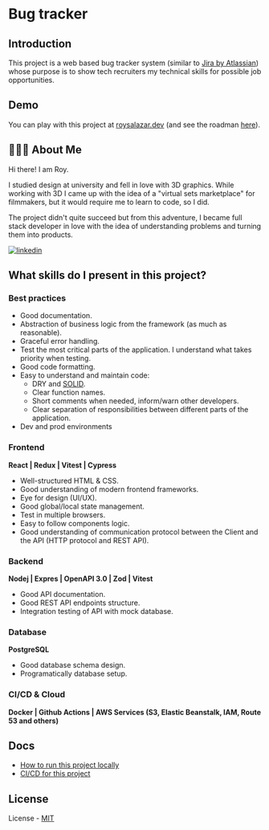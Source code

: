 # Bug tracker
## Introduction
This project is a web based bug tracker system (similar to [Jira by Atlassian](https://www.atlassian.com/software/jira)) whose purpose is to show tech recruiters my technical skills for possible job opportunities.

## Demo
You can play with this project at [roysalazar.dev](http://3.120.216.190/) (and see the roadman [here](https://jira.external-share.com/issue/43460/bug_tracker_board?groupBy=EPIC)).

## 👨🏽‍💻 About Me

Hi there! I am Roy.

I studied design at university and fell in love with 3D graphics. While working with 3D I came up with the idea of a "virtual sets marketplace" for filmmakers, but it would require me to learn to code, so I did.

The project didn't quite succeed but from this adventure, I became full stack developer in love with the idea of understanding problems and turning them into products.

[![linkedin](https://img.shields.io/badge/linkedin-0A66C2?style=for-the-badge&logo=linkedin&logoColor=white)](https://www.linkedin.com/in/roy-salazar-a93b0b192/)

## What skills do I present in this project?
### Best practices
- Good documentation.
- Abstraction of business logic from the framework (as much as reasonable).
- Graceful error handling.
- Test the most critical parts of the application. I understand what takes priority when testing.
- Good code formatting.
- Easy to understand and maintain code:
    - DRY and [SOLID](https://youtu.be/_jDNAf3CzeY?t=291).
    - Clear function names.
    - Short comments when needed, inform/warn other developers.
    - Clear separation of responsibilities between different parts of the application.
- Dev and prod environments
### Frontend
**React | Redux | Vitest |  Cypress**
- Well-structured HTML & CSS.
- Good understanding of modern frontend frameworks.
- Eye for design (UI/UX).
- Good global/local state management.
- Test in multiple browsers.
- Easy to follow components logic.
- Good understanding of communication protocol between the Client and the API (HTTP protocol and REST API).
### Backend
**Nodej | Expres | OpenAPI 3.0 | Zod | Vitest**
- Good API documentation.
- Good REST API endpoints structure.
- Integration testing of API with mock database.

### Database
**PostgreSQL**
- Good database schema design.
- Programatically database setup.


### CI/CD & Cloud
**Docker | Github Actions | AWS Services (S3, Elastic Beanstalk, IAM, Route 53 and others)**

## Docs
- [How to run this project locally](docs/run-locally.md)
- [CI/CD for this project](docs/cicd.md)

## License
License - [MIT](https://choosealicense.com/licenses/mit/)

